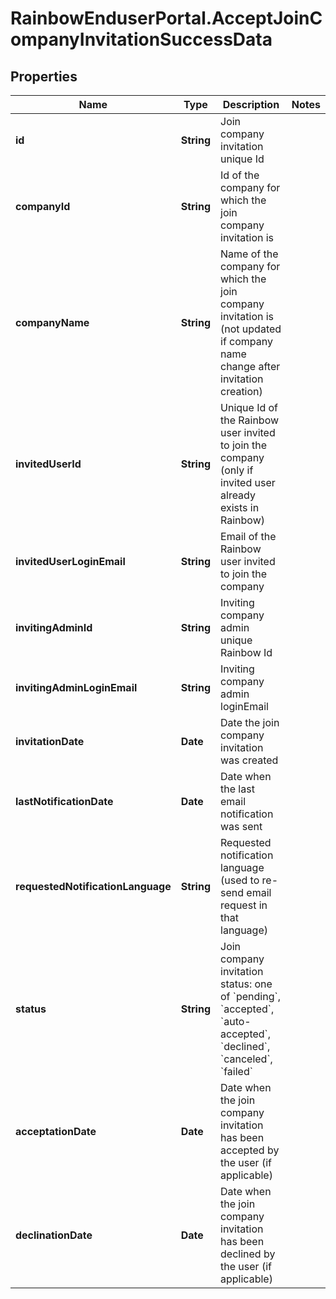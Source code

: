 # RainbowEnduserPortal.AcceptJoinCompanyInvitationSuccessData

## Properties

Name | Type | Description | Notes
------------ | ------------- | ------------- | -------------
**id** | **String** | Join company invitation unique Id | 
**companyId** | **String** | Id of the company for which the join company invitation is | 
**companyName** | **String** | Name of the company for which the join company invitation is (not updated if company name change after invitation creation) | 
**invitedUserId** | **String** | Unique Id of the Rainbow user invited to join the company (only if invited user already exists in Rainbow) | 
**invitedUserLoginEmail** | **String** | Email of the Rainbow user invited to join the company | 
**invitingAdminId** | **String** | Inviting company admin unique Rainbow Id | 
**invitingAdminLoginEmail** | **String** | Inviting company admin loginEmail | 
**invitationDate** | **Date** | Date the join company invitation was created | 
**lastNotificationDate** | **Date** | Date when the last email notification was sent | 
**requestedNotificationLanguage** | **String** | Requested notification language (used to re-send email request in that language) | 
**status** | **String** | Join company invitation status: one of &#x60;pending&#x60;, &#x60;accepted&#x60;, &#x60;auto-accepted&#x60;, &#x60;declined&#x60;, &#x60;canceled&#x60;, &#x60;failed&#x60; | 
**acceptationDate** | **Date** | Date when the join company invitation has been accepted by the user (if applicable) | 
**declinationDate** | **Date** | Date when the join company invitation has been declined by the user (if applicable) | 


